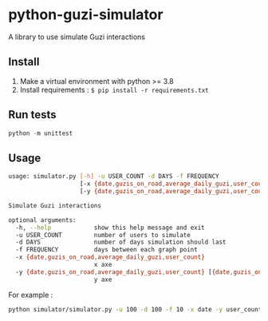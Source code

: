 # python-guzi-simulator
A library to use simulate Guzi interactions

## Install
1. Make a virtual environment with python >= 3.8
2. Install requirements : ```$ pip install -r requirements.txt```

## Run tests

```python
python -m unittest
```

## Usage

```bash
usage: simulator.py [-h] -u USER_COUNT -d DAYS -f FREQUENCY
                    [-x {date,guzis_on_road,average_daily_guzi,user_count}]
                    [-y {date,guzis_on_road,average_daily_guzi,user_count} [{date,guzis_on_road,average_daily_guzi,user_count} ...]]

Simulate Guzi interactions

optional arguments:
  -h, --help            show this help message and exit
  -u USER_COUNT         number of users to simulate
  -d DAYS               number of days simulation should last
  -f FREQUENCY          days between each graph point
  -x {date,guzis_on_road,average_daily_guzi,user_count}
                        x axe
  -y {date,guzis_on_road,average_daily_guzi,user_count} [{date,guzis_on_road,average_daily_guzi,user_count} ...]
                        y axe
```

For example :

```bash
python simulator/simulator.py -u 100 -d 100 -f 10 -x date -y user_count
```
